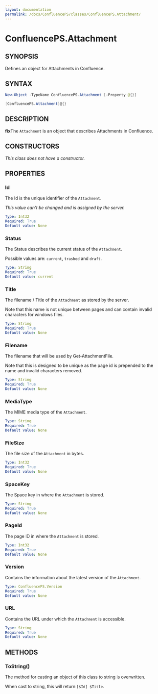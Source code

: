 ```yaml
---
layout: documentation
permalink: /docs/ConfluencePS/classes/ConfluencePS.Attachment/
---
```


# ConfluencePS.Attachment

## SYNOPSIS

Defines an object for Attachments in Confluence.

## SYNTAX

```powershell
New-Object -TypeName ConfluencePS.Attachment [-Property @{}]

[ConfluencePS.Attachment]@{}
```

## DESCRIPTION

**fix**The `Attachment` is an object that describes Attachments in Confluence.

## CONSTRUCTORS

_This class does not have a constructor._

## PROPERTIES

### Id

The Id is the unique identifier of the `Attachment`.

_This value can't be changed and is assigned by the server._

```yaml
Type: Int32
Required: True
Default value: None
```

### Status

The Status describes the current status of the `Attachment`.

Possible values are: `current`, `trashed` and `draft`.

```yaml
Type: String
Required: True
Default value: current
```

### Title

The filename / Title of the `Attachment` as stored by the server.

Note that this name is not unique between pages and can contain invalid characters for windows files.

```yaml
Type: String
Required: True
Default value: None
```

### Filename

The filename that will be used by Get-AttachmentFile.

Note that this is designed to be unique as the page id is prepended to the name and invalid characters removed.

```yaml
Type: String
Required: True
Default value: None
```

### MediaType

The MIME media type of the `Attachment`.

```yaml
Type: String
Required: True
Default value: None
```

### FileSize

The file size of the `Attachment` in bytes.

```yaml
Type: Int32
Required: True
Default value: None
```

### SpaceKey

The Space key in where the `Attachment` is stored.

```yaml
Type: String
Required: True
Default value: None
```

### PageId

The page ID in where the `Attachment` is stored.

```yaml
Type: Int32
Required: True
Default value: None
```

### Version

Contains the information about the latest version of the `Attachment`.

```yaml
Type: ConfluencePS.Version
Required: True
Default value: None
```

### URL

Contains the URL under which the `Attachment` is accessible.

```yaml
Type: String
Required: True
Default value: None
```

## METHODS

### ToString()

The method for casting an object of this class to string is overwritten.

When cast to string, this will return `[$Id] $Title`.
